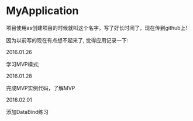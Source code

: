 # MyApplication
项目使用as创建项目的时候就叫这个名字，写了好长时间了，现在传到github上!

因为以前写的现在有点想不起来了, 觉得应用记录一下:

2016.01.26

学习MVP模式; 

2016.01.28

完成MVP实例代码，了解MVP

2016.02.01

添加DataBind练习
